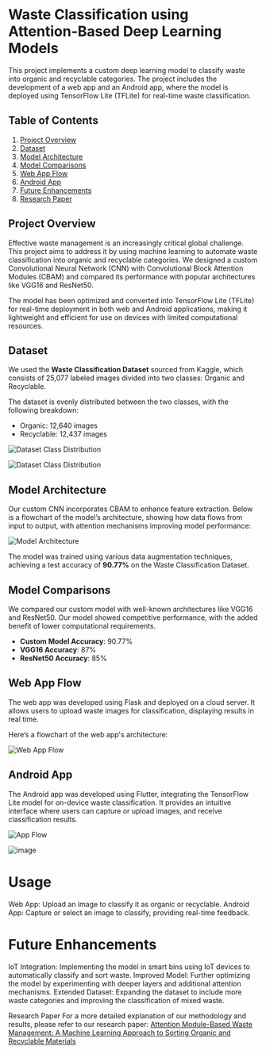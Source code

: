 # Waste Classification using Attention-Based Deep Learning Models

This project implements a custom deep learning model to classify waste into organic and recyclable categories. The project includes the development of a web app and an Android app, where the model is deployed using TensorFlow Lite (TFLite) for real-time waste classification.

## Table of Contents
1. [Project Overview](#project-overview)
2. [Dataset](#dataset)
3. [Model Architecture](#model-architecture)
4. [Model Comparisons](#model-comparisons)
5. [Web App Flow](#web-app-flow)
6. [Android App](#android-app)
7. [Future Enhancements](#future-enhancements)
8. [Research Paper](#research-paper)


## Project Overview
Effective waste management is an increasingly critical global challenge. This project aims to address it by using machine learning to automate waste classification into organic and recyclable categories. We designed a custom Convolutional Neural Network (CNN) with Convolutional Block Attention Modules (CBAM) and compared its performance with popular architectures like VGG16 and ResNet50.

The model has been optimized and converted into TensorFlow Lite (TFLite) for real-time deployment in both web and Android applications, making it lightweight and efficient for use on devices with limited computational resources.

## Dataset
We used the **Waste Classification Dataset** sourced from Kaggle, which consists of 25,077 labeled images divided into two classes: Organic and Recyclable.

The dataset is evenly distributed between the two classes, with the following breakdown:

- Organic: 12,640 images
- Recyclable: 12,437 images

![Dataset Class Distribution](https://github.com/user-attachments/assets/e6621ada-3d93-43b4-b157-b57322a9615e)

![Dataset Class Distribution](https://github.com/user-attachments/assets/a3d2b917-031e-4358-a05b-e51199749b45)


## Model Architecture
Our custom CNN incorporates CBAM to enhance feature extraction. Below is a flowchart of the model’s architecture, showing how data flows from input to output, with attention mechanisms improving model performance:

![Model Architecture](https://github.com/user-attachments/assets/f281bab9-8be2-498b-9b63-46796ac2fde3)

The model was trained using various data augmentation techniques, achieving a test accuracy of **90.77%** on the Waste Classification Dataset.

## Model Comparisons
We compared our custom model with well-known architectures like VGG16 and ResNet50. Our model showed competitive performance, with the added benefit of lower computational requirements.

- **Custom Model Accuracy**: 90.77%
- **VGG16 Accuracy**: 87%
- **ResNet50 Accuracy**: 85%


## Web App Flow
The web app was developed using Flask and deployed on a cloud server. It allows users to upload waste images for classification, displaying results in real time.

Here’s a flowchart of the web app's architecture:

![Web App Flow](https://github.com/user-attachments/assets/bfe07187-ff95-4b32-9f73-50c95e3d2660)

## Android App
The Android app was developed using Flutter, integrating the TensorFlow Lite model for on-device waste classification. It provides an intuitive interface where users can capture or upload images, and receive classification results.

![App Flow](https://github.com/user-attachments/assets/0f740295-41e6-4d75-b3f5-d2a48ac8c09c)

![image](https://github.com/user-attachments/assets/554dabae-74ab-4673-934e-b4f97556137a)



# Usage
Web App: Upload an image to classify it as organic or recyclable.
Android App: Capture or select an image to classify, providing real-time feedback.

# Future Enhancements
IoT Integration: Implementing the model in smart bins using IoT devices to automatically classify and sort waste.
Improved Model: Further optimizing the model by experimenting with deeper layers and additional attention mechanisms.
Extended Dataset: Expanding the dataset to include more waste categories and improving the classification of mixed waste.



Research Paper
For a more detailed explanation of our methodology and results, please refer to our research paper:
[Attention Module-Based Waste Management: A Machine Learning Approach to Sorting Organic and Recyclable Materials](https://ieeexplore.ieee.org/document/10393702)
